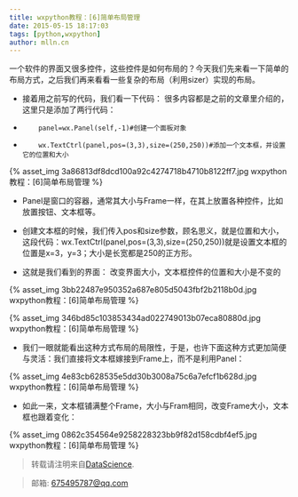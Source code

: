 ```yaml
---
title: wxpython教程：[6]简单布局管理
date: 2015-05-15 18:17:03
tags: [python,wxpython]
author: mlln.cn
---
```

一个软件的界面又很多控件，这些控件是如何布局的？今天我们先来看一下简单的布局方式，之后我们再来看看一些复杂的布局（利用sizer）实现的布局。

- 接着用之前写的代码，我们看一下代码：
很多内容都是之前的文章里介绍的，这里只是添加了两行代码：

-         panel=wx.Panel(self,-1)#创建一个面板对象

-         wx.TextCtrl(panel,pos=(3,3),size=(250,250))#添加一个文本框，并设置它的位置和大小

{% asset_img 3a86813df8dcd100a92c4274718b4710b8122ff7.jpg wxpython教程：[6]简单布局管理 %}

- Panel是窗口的容器，通常其大小与Frame一样，在其上放置各种控件，比如放置按钮、文本框等。

- 创建文本框的时候，我们传入pos和size参数，顾名思义，就是位置和大小，这段代码：wx.TextCtrl(panel,pos=(3,3),size=(250,250))就是设置文本框的位置是x=3，y=3；大小是长宽都是250的正方形。

- 这就是我们看到的界面：
改变界面大小，文本框控件的位置和大小是不变的

{% asset_img 3bb22487e950352a687e805d5043fbf2b2118b0d.jpg wxpython教程：[6]简单布局管理 %}

{% asset_img 346bd85c103853434ad022749013b07eca80880d.jpg wxpython教程：[6]简单布局管理 %}

- 我们一眼就能看出这种方式布局的局限性，于是，也许下面这种方式更加简便与灵活：我们直接将文本框嫁接到Frame上，而不是利用Panel：

{% asset_img 4e83cb628535e5dd30b3008a75c6a7efcf1b628d.jpg wxpython教程：[6]简单布局管理 %}

- 如此一来，文本框铺满整个Frame，大小与Fram相同，改变Frame大小，文本框也跟着变化：

{% asset_img 0862c354564e9258228323bb9f82d158cdbf4ef5.jpg wxpython教程：[6]简单布局管理 %}

> 转载请注明来自[DataScience](http://mlln.cn).

> 邮箱: 675495787@qq.com 
